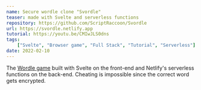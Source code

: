 ```yaml
---
name: Secure wordle clone "Svordle"
teaser: made with Svelte and serverless functions
repository: https://github.com/ScriptRaccoon/Svordle
url: https://svordle.netlify.app
tutorial: https://youtu.be/CMIwJLS0dns
tags:
    ["Svelte", "Browser game", "Full Stack", "Tutorial", "Serverless"]
date: 2022-02-10
---
```


The [Wordle game](https://www.nytimes.com/games/wordle) built with Svelte on the front-end and Netlify's serverless functions on the back-end. Cheating is impossible since the correct word gets encrypted.
